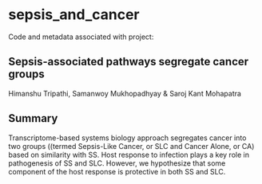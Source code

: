 # sepsis_and_cancer
Code and metadata associated with project: 
## Sepsis-associated pathways segregate cancer groups 
Himanshu Tripathi, Samanwoy Mukhopadhyay &amp; Saroj Kant Mohapatra
## Summary
Transcriptome-based systems biology approach segregates cancer into two groups ((termed Sepsis-Like Cancer, or SLC and Cancer Alone, or CA) based on similarity with SS. Host response to infection plays a key role in pathogenesis of SS and SLC. However, we hypothesize that some component of the host response is protective in both SS and SLC.
